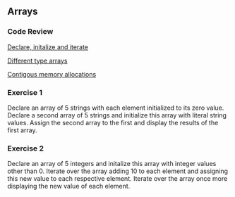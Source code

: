 ## Arrays

### Code Review

[Declare, initalize and iterate](../example1/example1.go)

[Different type arrays](../example2/example2.go)

[Contigous memory allocations](../example3/example3.go)


### Exercise 1
Declare an array of 5 strings with each element initialized to its zero value. Declare a second array of 5 strings and initialize this array with literal string values. Assign the second array to the first and display the results of the first array.

### Exercise 2
Declare an array of 5 integers and initalize this array with integer values other than 0. Iterate over the array adding 10 to each element and assigning this new value to each respective element. Iterate over the array once more displaying the new value of each element. 